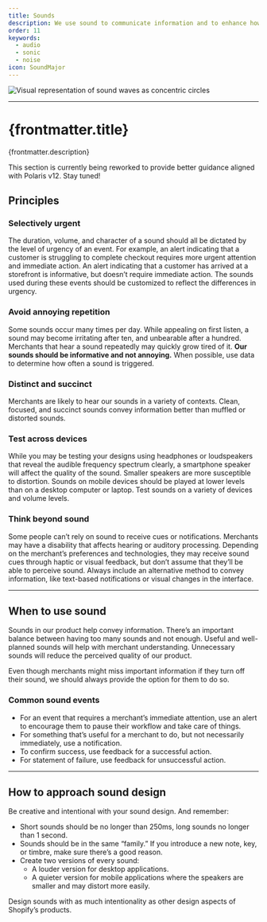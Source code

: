 ```yaml
---
title: Sounds
description: We use sound to communicate information and to enhance how merchants experience the Shopify admin. Sound patterns make interactions easier and more predictable.
order: 11
keywords:
  - audio
  - sonic
  - noise
icon: SoundMajor
---
```


![Visual representation of sound waves as concentric circles](/images/design/sounds/sound-intro@2x.png)

---

# {frontmatter.title}

<Lede>{frontmatter.description}</Lede>

<DirectiveCard status="Caution">

This section is currently being reworked to provide better guidance aligned
with Polaris v12. Stay tuned!

</DirectiveCard>

## Principles

### Selectively urgent

The duration, volume, and character of a sound should all be dictated by the level of urgency of an event. For example, an alert indicating that a customer is struggling to complete checkout requires more urgent attention and immediate action. An alert indicating that a customer has arrived at a storefront is informative, but doesn’t require immediate action. The sounds used during these events should be customized to reflect the differences in urgency.

### Avoid annoying repetition

Some sounds occur many times per day. While appealing on first listen, a sound may become irritating after ten, and unbearable after a hundred. Merchants that hear a sound repeatedly may quickly grow tired of it. **Our sounds should be informative and not annoying.** When possible, use data to determine how often a sound is triggered.

### Distinct and succinct

Merchants are likely to hear our sounds in a variety of contexts. Clean, focused, and succinct sounds convey information better than muffled or distorted sounds.

### Test across devices

While you may be testing your designs using headphones or loudspeakers that reveal the audible frequency spectrum clearly, a smartphone speaker will affect the quality of the sound. Smaller speakers are more susceptible to distortion. Sounds on mobile devices should be played at lower levels than on a desktop computer or laptop. Test sounds on a variety of devices and volume&nbsp;levels.

### Think beyond sound

Some people can’t rely on sound to receive cues or notifications. Merchants may have a disability that affects hearing or auditory processing. Depending on the merchant’s preferences and technologies, they may receive sound cues through haptic or visual feedback, but don’t assume that they’ll be able to perceive sound. Always include an alternative method to convey information, like text-based notifications or visual changes in the interface.

---

## When to use sound

Sounds in our product help convey information. There’s an important balance between having too many sounds and not enough. Useful and well-planned sounds will help with merchant understanding. Unnecessary sounds will reduce the perceived quality of our product.

Even though merchants might miss important information if they turn off their sound, we should always provide the option for them to do so.

### Common sound events

- For an event that requires a merchant’s immediate attention, use an alert to encourage them to pause their workflow and take care of things.
- For something that’s useful for a merchant to do, but not necessarily immediately, use a notification.
- To confirm success, use feedback for a successful action.
- For statement of failure, use feedback for unsuccessful action.

---

## How to approach sound design

Be creative and intentional with your sound design. And remember:

- Short sounds should be no longer than 250ms, long sounds no longer than 1 second.
- Sounds should be in the same “family.” If you introduce a new note, key, or timbre, make sure there’s a good reason.
- Create two versions of every sound:
  - A louder version for desktop applications.
  - A quieter version for mobile applications where the speakers are smaller and may distort more easily.

Design sounds with as much intentionality as other design aspects of Shopify’s products.
